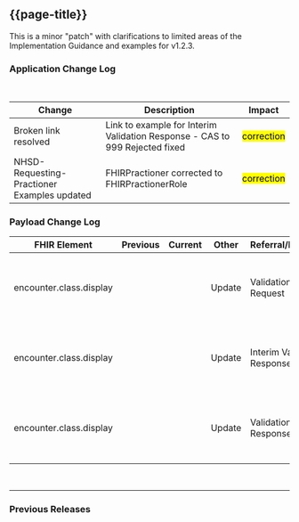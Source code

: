 ## {{page-title}}
This is a minor "patch" with clarifications to limited areas of the Implementation Guidance and examples for v1.2.3.

### Application Change Log


<br>


| Change                                    | Description                                     | Impact                                                                  | 
|-------------------------------------------|-------------------------------------------------|-------------------------------------------------------------------------|
| Broken link resolved | Link to example for Interim Validation Response - CAS to 999 Rejected fixed |  <mark style="background-color: Yellow">correction</mark>  |
|NHSD-Requesting-Practioner Examples updated  | FHIRPractioner corrected to FHIRPractionerRole  |  <mark style="background-color: Yellow">correction</mark>  |



### Payload Change Log


| FHIR Element                                         | Previous | Current    | Other   | Referral/Booking | Rationale                                                                                       |  Impact  |
|------------------------------------------------------|----------|------------|---------|------------------|-------------------------------------------------------------------------------------------------|----------|
| encounter.class.display  |          |            | Update        |    Validation Request         |encounter.class.display value corrected from "Emergency" to "emergency" in Implementation Guidance   |   <mark style="background-color: Yellow">correction</mark>  |   
| encounter.class.display  |          |            | Update        |    Interim Validation Response         |encounter.class.display value corrected from "Emergency" to "emergency" in Implementation Guidance   |   <mark style="background-color: Yellow">correction</mark>  | 
| encounter.class.display  |          |            | Update        |    Validation Response         |encounter.class.display value corrected from "Emergency" to "emergency" in Implementation Guidance   |   <mark style="background-color: Yellow">correction</mark>  | 
  

<br>
<hr>

### Previous Releases